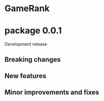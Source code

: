 # GameRank
# package 0.0.1

Development release

## Breaking changes
## New features
## Minor improvements and fixes
